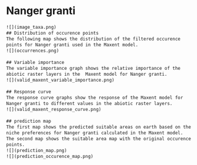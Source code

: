 # Nanger granti 
    ![](image_taxa.png) 
    ## Distribution of occurence points 
    The following map shows the distribution of the filtered occurence points for Nanger granti used in the Maxent model. 
    ![](occurrences.png)
    
    ## Variable importance 
    The variable importance graph shows the relative importance of the abiotic raster layers in the  Maxent model for Nanger granti. 
    ![](valid_maxent_variable_importance.png)
    
    ## Response curve 
    The response curve graphs show the response of the Maxent model for Nanger granti to different values in the abiotic raster layers. 
    ![](valid_maxent_response_curve.png)
    
    ## prediction map 
    The first map shows the predicted suitable areas on earth based on the niche preferences for Nanger granti calculated in the Maxent model. The second map shows the suitable area map with the original occurence points. 
    ![](prediction_map.png)
    ![](prediction_occurence_map.png)
    
